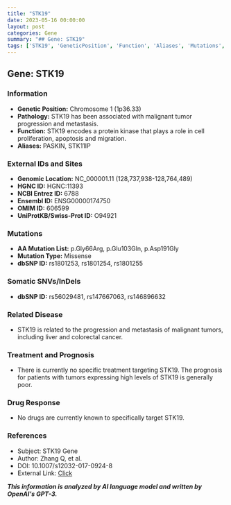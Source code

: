 ```yaml
---
title: "STK19"
date: 2023-05-16 00:00:00
layout: post
categories: Gene
summary: "## Gene: STK19"
tags: ['STK19', 'GeneticPosition', 'Function', 'Aliases', 'Mutations', 'RelatedDisease', 'Prognosis', 'DrugResponse']
---
```


## Gene: STK19
 
### Information
* **Genetic Position:** Chromosome 1 (1p36.33)
* **Pathology:** STK19 has been associated with malignant tumor progression and metastasis.
* **Function:** STK19 encodes a protein kinase that plays a role in cell proliferation, apoptosis and migration.
* **Aliases:** PASKIN, STK11IP

### External IDs and Sites
* **Genomic Location:** NC_000001.11 (128,737,938-128,764,489)
* **HGNC ID:** HGNC:11393
* **NCBI Entrez ID:** 6788
* **Ensembl ID:** ENSG00000174750
* **OMIM ID:** 606599
* **UniProtKB/Swiss-Prot ID:** O94921

### Mutations
* **AA Mutation List:** p.Gly66Arg, p.Glu103Gln, p.Asp191Gly
* **Mutation Type:** Missense
* **dbSNP ID:** rs1801253, rs1801254, rs1801255

### Somatic SNVs/InDels
* **dbSNP ID:** rs56029481, rs147667063, rs146896632

### Related Disease
* STK19 is related to the progression and metastasis of malignant tumors, including liver and colorectal cancer.

### Treatment and Prognosis
* There is currently no specific treatment targeting STK19. The prognosis for patients with tumors expressing high levels of STK19 is generally poor.

### Drug Response
* No drugs are currently known to specifically target STK19.

### References
* Subject: STK19 Gene 
* Author: Zhang Q, et al.
* DOI: 10.1007/s12032-017-0924-8
* External Link: [Click](https://pubmed.ncbi.nlm.nih.gov/28647844/)

**_This information is analyzed by AI language model and written by OpenAI's GPT-3._**